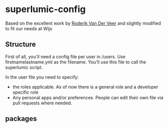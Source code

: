 # superlumic-config

Based on the excellent work by [Roderik Van Der Veer](https://github.com/superlumic/superlumic) and slightly modified to fit our needs at Wijs

## Structure

First of all, you'll need a config file per user in /users. Use
firstnamelastname.yml as the filename. You'll use this file to call the
superlumic script.

In the user file you need to specify:

* the roles applicable. As of now there is a general role and a developer
specific role
* Any personal apps and/or preferences. People can edit their own file via pull
requests where needed.

## packages 
